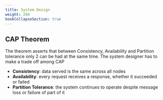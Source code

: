 ```yaml
---
title: System Design
weight: 204
bookCollapseSection: true
---
```


## CAP Theorem

The theorem asserts that between Consistency, Availability and Partition tolerance only 2 can be had at the same time. The system designer has to make a trade off among CAP

+ **Consistency**: data served is the same across all nodes
+ **Availability**: every request receives a response, whether it succeeded or failed
+ **Partition Tolerance**: the system continues to operate despite message loss or failure of part of it
